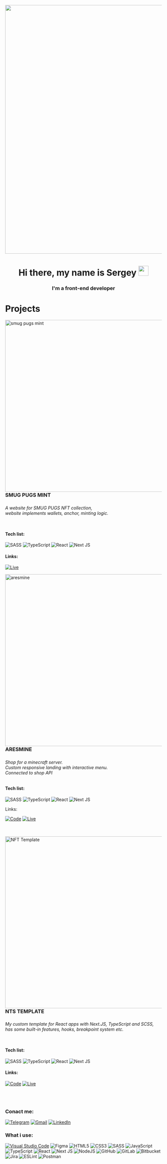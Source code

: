 <p align="center"><img src="https://c.tenor.com/H549T-Zxtg0AAAAd/anime-aesthetic.gif" width="800"/></p>


<h1 align="center">Hi there, my name&nbsp;is&nbsp;Sergey
<img src="https://github.com/blackcater/blackcater/raw/main/images/Hi.gif" height="32"/></h1>
<h3 align="center">I'm a front-end developer</h3>

<span align="center">

</span>


<h1 align="left">Projects</h1>


[<img alt="smug pugs mint" align="right" src="https://i.ibb.co/wCvxSYg/SmugPugs.png" width="553"/>](https://smug-pugs-mint.vercel.app)
<h3>SMUG PUGS MINT<h3>
<h6>A website for SMUG PUGS NFT collection,<br/> website implements wallets, anchor, minting logic.<br/><br/></h6>
  <h4>Tech list:</h4>
  
![SASS](https://img.shields.io/badge/SCSS-hotpink.svg?style=for-the-badge&logo=SASS&logoColor=white)
![TypeScript](https://img.shields.io/badge/typescript-%23007ACC.svg?style=for-the-badge&logo=typescript&logoColor=white)
![React](https://img.shields.io/badge/react-%2320232a.svg?style=for-the-badge&logo=react&logoColor=%2361DAFB)
![Next JS](https://img.shields.io/badge/Next-black?style=for-the-badge&logo=next.js&logoColor=white)
  
  <h4>Links:</h4>
  
  [![Live](https://img.shields.io/badge/-live%20demo-blue?style=for-the-badge)](https://smug-pugs-mint.vercel.app)
  
  </div>
  
      

[<img alt="aresmine" align="left" src="https://i.ibb.co/N3wwJp9/AresMine.png" width="553"/>](https://aresmine.vercel.app)
<h3>ARESMINE<h3>
<h6>Shop for a minecraft server. <br/>
Custom responsive landing with interactive menu. <br/>
Connected to shop API</h6>
  <h4>Tech list:</h4>
  
![SASS](https://img.shields.io/badge/SCSS-hotpink.svg?style=for-the-badge&logo=SASS&logoColor=white)
![TypeScript](https://img.shields.io/badge/typescript-%23007ACC.svg?style=for-the-badge&logo=typescript&logoColor=white)
![React](https://img.shields.io/badge/react-%2320232a.svg?style=for-the-badge&logo=react&logoColor=%2361DAFB)
![Next JS](https://img.shields.io/badge/Next-black?style=for-the-badge&logo=next.js&logoColor=white)
  
  Links:
  
  [![Code](https://img.shields.io/badge/-source%20code-green?style=for-the-badge)](https://gitfront.io/r/elmosmokinweed/50c8ea7c1f1e77d951160ccf9e72ff38d8f4cf96/AresMine/)
  [![Live](https://img.shields.io/badge/-live%20demo-blue?style=for-the-badge)](https://aresmine.vercel.app)
<br /><br /><br />
  
[<img alt="NFT Template" align="right" src="https://i.ibb.co/PmnbvBM/nts.png" width="553"/>](https://next-typescript-scss-template.vercel.app/)
<h3>NTS TEMPLATE<h3>
<h6>My custom template for React apps with Next.JS, TypeScript and SCSS,<br/>has some built-in features, hooks, breakpoint system etc.<br/><br/></h6>
  <h4>Tech list:</h4>
  
![SASS](https://img.shields.io/badge/SCSS-hotpink.svg?style=for-the-badge&logo=SASS&logoColor=white)
![TypeScript](https://img.shields.io/badge/typescript-%23007ACC.svg?style=for-the-badge&logo=typescript&logoColor=white)
![React](https://img.shields.io/badge/react-%2320232a.svg?style=for-the-badge&logo=react&logoColor=%2361DAFB)
![Next JS](https://img.shields.io/badge/Next-black?style=for-the-badge&logo=next.js&logoColor=white)
  
  <h4>Links:</h4>
  
   [![Code](https://img.shields.io/badge/-source%20code-green?style=for-the-badge)](https://github.com/elmosmokinweed/next-typescript-scss-template)
  [![Live](https://img.shields.io/badge/-live%20demo-blue?style=for-the-badge)](https://next-typescript-scss-template.vercel.app/)
  
</div>
  
<br/>
<br />
  
### Conact me:
  
[![Telegram](https://img.shields.io/badge/Telegram-2CA5E0?style=for-the-badge&logo=telegram&logoColor=white)](https://www.t.me/elmosmokinweed)
[![Gmail](https://img.shields.io/badge/Gmail-D14836?style=for-the-badge&logo=gmail&logoColor=white)](mailto:mrelmosmokinweed@gmail.com)
[![LinkedIn](https://img.shields.io/badge/linkedin-%230077B5.svg?style=for-the-badge&logo=linkedin&logoColor=white)](https://www.linkedin.com/in/sergey-bogatyrenkov-12ba28220/)

### What i use:
[![Visual Studio Code](https://img.shields.io/badge/Visual%20Studio%20Code-0078d7.svg?style=for-the-badge&logo=visual-studio-code&logoColor=white)](https://www.google.com)
![Figma](https://img.shields.io/badge/figma-%23F24E1E.svg?style=for-the-badge&logo=figma&logoColor=white)
![HTML5](https://img.shields.io/badge/html5-%23E34F26.svg?style=for-the-badge&logo=html5&logoColor=white)
![CSS3](https://img.shields.io/badge/css3-%231572B6.svg?style=for-the-badge&logo=css3&logoColor=white)
![SASS](https://img.shields.io/badge/SCSS-hotpink.svg?style=for-the-badge&logo=SASS&logoColor=white)
![JavaScript](https://img.shields.io/badge/javascript-%23323330.svg?style=for-the-badge&logo=javascript&logoColor=%23F7DF1E)
![TypeScript](https://img.shields.io/badge/typescript-%23007ACC.svg?style=for-the-badge&logo=typescript&logoColor=white)
![React](https://img.shields.io/badge/react-%2320232a.svg?style=for-the-badge&logo=react&logoColor=%2361DAFB)
![Next JS](https://img.shields.io/badge/Next-black?style=for-the-badge&logo=next.js&logoColor=white)
![NodeJS](https://img.shields.io/badge/node.js-6DA55F?style=for-the-badge&logo=node.js&logoColor=white)
![GitHub](https://img.shields.io/badge/github-%23121011.svg?style=for-the-badge&logo=github&logoColor=white)
![GitLab](https://img.shields.io/badge/gitlab-%23181717.svg?style=for-the-badge&logo=gitlab&logoColor=white)
![Bitbucket](https://img.shields.io/badge/bitbucket-%230047B3.svg?style=for-the-badge&logo=bitbucket&logoColor=white)
![Jira](https://img.shields.io/badge/jira-%230A0FFF.svg?style=for-the-badge&logo=jira&logoColor=white)
![ESLint](https://img.shields.io/badge/ESLint-4B3263?style=for-the-badge&logo=eslint&logoColor=white)
![Postman](https://img.shields.io/badge/Postman-FF6C37?style=for-the-badge&logo=postman&logoColor=white)




<br />


[Gmail]: mailto:mrelmosmokinweed@gmail.com

